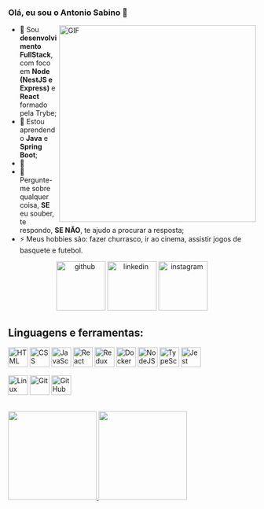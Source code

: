 ### Olá, eu sou o Antonio Sabino 👋

  <img align="right" alt="GIF" src="http://clubedosgeeks.com.br/wp-content/uploads/2016/01/funcionou.gif" width="400px" />

- 🔭 Sou **desenvolvimento FullStack**, com foco em **Node (NestJS e Express)** e **React** formado pela Trybe;
- 🌱 Estou aprendendo **Java** e **Spring Boot**;
- 🤔 
- 💬 Pergunte-me sobre qualquer coisa, **SE** eu souber, te respondo, **SE NÃO**, te ajudo a procurar a resposta;
- ⚡ Meus hobbies são: fazer churrasco, ir ao cinema, assistir jogos de basquete e futebol.

<p align="center">
	<a href="https://github.com/AntonioSabino"><img alt="github" width="100" height="100" src="https://img.icons8.com/clouds/100/000000/github.png"/></a>
	<a href="https://www.linkedin.com/in/antoniosabinojr/"><img alt="linkedin" width="100" height="100" src="https://img.icons8.com/clouds/100/000000/linkedin.png"/></a>
	<a href="https://www.instagram.com/sabinooantonio/"><img alt="instagram" width="100" height="100" src="https://img.icons8.com/clouds/100/000000/instagram.png"/></a>
</p>

## Linguagens e ferramentas:
<p align="left">
  <img src="https://cdn.jsdelivr.net/gh/devicons/devicon/icons/html5/html5-original.svg" alt="HTML" width="40" height="40"/></li>
  <img src="https://cdn.jsdelivr.net/gh/devicons/devicon/icons/css3/css3-original.svg" alt="CSS" width="40" height="40"/>
  <img src="https://cdn.jsdelivr.net/gh/devicons/devicon/icons/javascript/javascript-original.svg" alt="JavaScript" width="40" height="40"/>
  <img src="https://cdn.jsdelivr.net/gh/devicons/devicon/icons/react/react-original.svg" alt="React" width="40" height="40"/>
  <img src="https://cdn.jsdelivr.net/gh/devicons/devicon/icons/redux/redux-original.svg" alt="Redux" width="40" height="40"/>
  <img src="https://cdn.jsdelivr.net/gh/devicons/devicon/icons/docker/docker-original.svg" alt="Docker" width="40" height="40"/>
  <img src="https://cdn.jsdelivr.net/gh/devicons/devicon/icons/nodejs/nodejs-original.svg" alt="NodeJS" width="40" height="40"/>
  <img src="https://cdn.jsdelivr.net/gh/devicons/devicon/icons/typescript/typescript-original.svg" alt="TypeScript" width="40" height="40"/> 
  <img src="https://cdn.jsdelivr.net/gh/devicons/devicon/icons/jest/jest-plain.svg" alt="Jest" width="40" height="40"/>
</p>

<p>
  <img src="https://cdn.jsdelivr.net/gh/devicons/devicon/icons/linux/linux-original.svg" alt="Linux" width="40" height="40" />
  <img src="https://cdn.jsdelivr.net/gh/devicons/devicon/icons/git/git-original.svg" alt="Git" width="40" height="40"/> 
  <img src="https://cdn.jsdelivr.net/gh/devicons/devicon/icons/github/github-original.svg" alt="GitHub" width="40" height="40" />
</p>

##
<p align="left">
<a href="https://github.com/AntonioSabino">
  <img height="180em" src="https://github-readme-stats-eight-theta.vercel.app/api?username=AntonioSabino&show_icons=true&theme=algolia&include_all_commits=true&count_private=true"/>
  <img height="180em" src="https://github-readme-stats-eight-theta.vercel.app/api/top-langs/?username=AntonioSabino&layout=compact&langs_count=8&theme=algolia"/>
</a>
</p>
